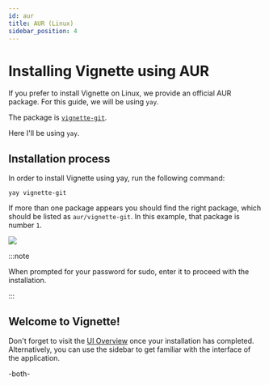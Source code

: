 ```yaml
---
id: aur
title: AUR (Linux)
sidebar_position: 4
---
```


# Installing Vignette using AUR

If you prefer to install Vignette on Linux, we provide an official AUR package. For this guide, we will be using `yay`.

The package is [`vignette-git`](https://aur.archlinux.org/packages/vignette-git/).

Here I'll be using `yay`.



## Installation process

In order to install Vignette using yay, run the following command:


`yay vignette-git`



If more than one package appears you should find the right package, which should be listed as `aur/vignette-git`. In this example, that package is number `1`.

![](/img/install/yay-terminal-window.webp)



:::note 

When prompted for your password for sudo, enter it to proceed with the installation.

:::





## Welcome to Vignette!

Don't forget to visit the [UI Overview](/client/overview.md) once your installation has completed. Alternatively, you can use the sidebar to get familiar with the interface of the application.

-both-

